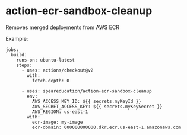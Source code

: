 # action-ecr-sandbox-cleanup
Removes merged deployments from AWS ECR

Example:
```
jobs:
  build:
    runs-on: ubuntu-latest
    steps:
      - uses: actions/checkout@v2
        with:
          fetch-depth: 0

      - uses: speareducation/action-ecr-sandbox-cleanup
        env:
          AWS_ACCESS_KEY_ID: ${{ secrets.myKeyId }}
          AWS_SECRET_ACCESS_KEY: ${{ secrets.myKeySecret }}
          AWS_REGION: us-east-1
        with:
          ecr-image: my-image
          ecr-domain: 000000000000.dkr.ecr.us-east-1.amazonaws.com
```

